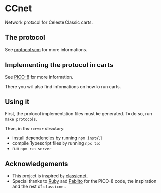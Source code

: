 # CCnet
Network protocol for Celeste Classic carts.

## The protocol
See [protocol.scm](protocol/protocol.scm) for more informations.

## Implementing the protocol in carts

See [PICO-8](pico8/README.md) for more information.

There you will also find informations on how to run carts.

## Using it
First, the protocol implementation files must be generated.
To do so, run `make protocols`.

Then, in the `server` directory:
* install dependencies by running `npm install`
* compile Typescript files by running `npx tsc`
* run `npm run server`

## Acknowledgements
* This project is inspired by [classicnet](https://github.com/EvergreenGames/EvergreenGames.github.io/tree/master/classicnet).
* Special thanks to [Ruby](https://github.com/EvergreenGames) and [Pablito](https://github.com/probablypablito) for the PICO-8 code, the inspiration and the rest of `classicnet`.
